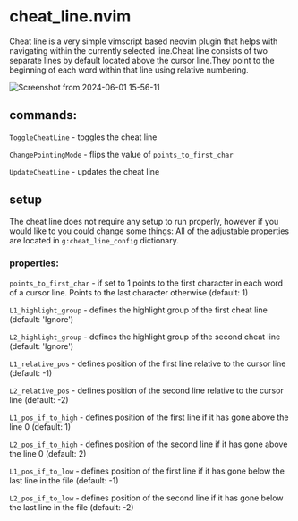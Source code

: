 # cheat_line.nvim

Cheat line is a very simple vimscript based neovim plugin that helps with navigating within the currently 
selected line.Cheat line consists of two separate lines by default located above the cursor line.They 
point to the beginning of each word within that line using relative numbering.

![Screenshot from 2024-06-01 15-56-11](https://github.com/Vlazum/cheat_line.nvim/assets/121399271/ab674ef0-7e8e-4915-b3c2-d6e789d89a13)


## commands:

`ToggleCheatLine`      - toggles the cheat line

`ChangePointingMode`   - flips the value of `points_to_first_char`

`UpdateCheatLine`      - updates the cheat line

## setup
The cheat line does not require any setup to run properly, however if you would like to you could change some things:
All of the adjustable properties are located in `g:cheat_line_config` dictionary.

### properties:

`points_to_first_char`    - if set to 1 points to the first character in each word of a cursor line. Points to the last character otherwise (default: 1)

`L1_highlight_group`      - defines the highlight group of the first cheat line (default: 'Ignore')

`L2_highlight_group`      - defines the highlight group of the second cheat line (default: 'Ignore')

`L1_relative_pos`         - defines position of the first line relative to the cursor line (default: -1)

`L2_relative_pos`         - defines position of the second line relative to the cursor line (default: -2)

`L1_pos_if_to_high`       - defines position of the first line if it has gone above the line 0 (default: 1)

`L2_pos_if_to_high`       - defines position of the second line if it has gone above the line 0 (default: 2)

`L1_pos_if_to_low`        - defines position of the first line if it has gone below the last line in the file (default: -1)

`L2_pos_if_to_low`        - defines position of the second line if it has gone below the last line in the file (default: -2)
